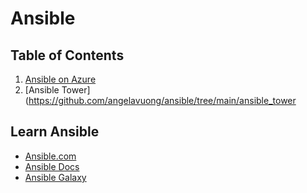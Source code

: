 # Ansible

## Table of Contents
1. [Ansible on Azure](https://github.com/angelavuong/ansible/tree/main/ansible_azure-demo)
2. [Ansible Tower](https://github.com/angelavuong/ansible/tree/main/ansible_tower

## Learn Ansible 
- [Ansible.com](https://www.ansible.com/)
- [Ansible Docs](https://docs.ansible.com/ansible/latest/index.html)
- [Ansible Galaxy](https://galaxy.ansible.com/)

